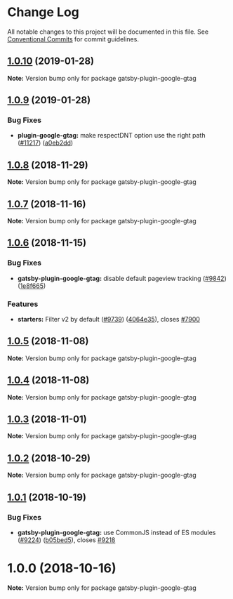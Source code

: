 # Change Log

All notable changes to this project will be documented in this file.
See [Conventional Commits](https://conventionalcommits.org) for commit guidelines.

## [1.0.10](https://github.com/gatsbyjs/gatsby/tree/master/packages/gatsby-plugin-google-gtag/compare/gatsby-plugin-google-gtag@1.0.9...gatsby-plugin-google-gtag@1.0.10) (2019-01-28)

**Note:** Version bump only for package gatsby-plugin-google-gtag

## [1.0.9](https://github.com/gatsbyjs/gatsby/tree/master/packages/gatsby-plugin-google-gtag/compare/gatsby-plugin-google-gtag@1.0.8...gatsby-plugin-google-gtag@1.0.9) (2019-01-28)

### Bug Fixes

- **plugin-google-gtag:** make respectDNT option use the right path ([#11217](https://github.com/gatsbyjs/gatsby/tree/master/packages/gatsby-plugin-google-gtag/issues/11217)) ([a0eb2dd](https://github.com/gatsbyjs/gatsby/tree/master/packages/gatsby-plugin-google-gtag/commit/a0eb2dd))

<a name="1.0.8"></a>

## [1.0.8](https://github.com/gatsbyjs/gatsby/tree/master/packages/gatsby-plugin-google-gtag/compare/gatsby-plugin-google-gtag@1.0.7...gatsby-plugin-google-gtag@1.0.8) (2018-11-29)

**Note:** Version bump only for package gatsby-plugin-google-gtag

<a name="1.0.7"></a>

## [1.0.7](https://github.com/gatsbyjs/gatsby/tree/master/packages/gatsby-plugin-google-gtag/compare/gatsby-plugin-google-gtag@1.0.6...gatsby-plugin-google-gtag@1.0.7) (2018-11-16)

**Note:** Version bump only for package gatsby-plugin-google-gtag

<a name="1.0.6"></a>

## [1.0.6](https://github.com/gatsbyjs/gatsby/tree/master/packages/gatsby-plugin-google-gtag/compare/gatsby-plugin-google-gtag@1.0.5...gatsby-plugin-google-gtag@1.0.6) (2018-11-15)

### Bug Fixes

- **gatsby-plugin-google-gtag:** disable default pageview tracking ([#9842](https://github.com/gatsbyjs/gatsby/tree/master/packages/gatsby-plugin-google-gtag/issues/9842)) ([1e8f665](https://github.com/gatsbyjs/gatsby/tree/master/packages/gatsby-plugin-google-gtag/commit/1e8f665))

### Features

- **starters:** Filter v2 by default ([#9739](https://github.com/gatsbyjs/gatsby/tree/master/packages/gatsby-plugin-google-gtag/issues/9739)) ([4064e35](https://github.com/gatsbyjs/gatsby/tree/master/packages/gatsby-plugin-google-gtag/commit/4064e35)), closes [#7900](https://github.com/gatsbyjs/gatsby/tree/master/packages/gatsby-plugin-google-gtag/issues/7900)

<a name="1.0.5"></a>

## [1.0.5](https://github.com/gatsbyjs/gatsby/tree/master/packages/gatsby-plugin-google-gtag/compare/gatsby-plugin-google-gtag@1.0.4...gatsby-plugin-google-gtag@1.0.5) (2018-11-08)

**Note:** Version bump only for package gatsby-plugin-google-gtag

<a name="1.0.4"></a>

## [1.0.4](https://github.com/gatsbyjs/gatsby/tree/master/packages/gatsby-plugin-google-gtag/compare/gatsby-plugin-google-gtag@1.0.3...gatsby-plugin-google-gtag@1.0.4) (2018-11-08)

**Note:** Version bump only for package gatsby-plugin-google-gtag

<a name="1.0.3"></a>

## [1.0.3](https://github.com/gatsbyjs/gatsby/tree/master/packages/gatsby-plugin-google-gtag/compare/gatsby-plugin-google-gtag@1.0.2...gatsby-plugin-google-gtag@1.0.3) (2018-11-01)

**Note:** Version bump only for package gatsby-plugin-google-gtag

<a name="1.0.2"></a>

## [1.0.2](https://github.com/gatsbyjs/gatsby/tree/master/packages/gatsby-plugin-google-gtag/compare/gatsby-plugin-google-gtag@1.0.1...gatsby-plugin-google-gtag@1.0.2) (2018-10-29)

**Note:** Version bump only for package gatsby-plugin-google-gtag

<a name="1.0.1"></a>

## [1.0.1](https://github.com/gatsbyjs/gatsby/tree/master/packages/gatsby-plugin-google-gtag/compare/gatsby-plugin-google-gtag@1.0.0...gatsby-plugin-google-gtag@1.0.1) (2018-10-19)

### Bug Fixes

- **gatsby-plugin-google-gtag:** use CommonJS instead of ES modules ([#9224](https://github.com/gatsbyjs/gatsby/tree/master/packages/gatsby-plugin-google-gtag/issues/9224)) ([b05bed5](https://github.com/gatsbyjs/gatsby/tree/master/packages/gatsby-plugin-google-gtag/commit/b05bed5)), closes [#9218](https://github.com/gatsbyjs/gatsby/tree/master/packages/gatsby-plugin-google-gtag/issues/9218)

<a name="1.0.0"></a>

# 1.0.0 (2018-10-16)

**Note:** Version bump only for package gatsby-plugin-google-gtag
